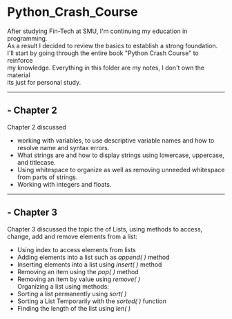 # Python_Crash_Course

After studying Fin-Tech at SMU, I'm continuing my education in programming. <br>
As a result I decided to review the basics to establish a strong foundation. <br>
I'll start by going through the entire book "Python Crash Course" to reinforce <br> 
my knowledge. Everything in this folder are my notes, I don't own the material <br> 
its just for personal study.
***
## - Chapter 2
Chapter 2 discussed 
- working with variables, to use descriptive variable names and how to resolve name and syntax errors. <br>
- What strings are and how to display strings using lowercase, uppercase, and titlecase. <br>
- Using whitespace to organize as well as removing unneeded whitespace from parts of strings.<br>
- Working with integers and floats.
***
## - Chapter 3
Chapter 3 discussed the topic the of Lists, using methods to access, change, add and remove elements from a list: <br>
- Using index to access elements from lists <br>
- Adding elements into a list such as _append( )_ method <br>
- Inserting elements into a list using _insert( )_ method <br>
- Removing an item using the _pop( )_ method <br>
- Removing an item by value using _remove( )_ <br>
Organizing a list using methods:
- Sorting a list permanently using _sort( )_ <br>
- Sorting a List Temporarily with the _sorted( )_ function <br>
- Finding the length of the list using _len( )_